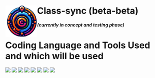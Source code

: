 # **Class-sync (beta-beta)**    <img src="asset/image/logo.png" height="100" align="left"/>
<!-- **Indoor mapping solution for University campus.**  -->
***(currently in concept and testing phase)***
 
# **Coding Language and Tools Used and which will be used**
<p align="left">
<img src="https://cdn.jsdelivr.net/gh/devicons/devicon@latest/icons/html5/html5-original.svg" height="60"/>
<img src="https://cdn.jsdelivr.net/gh/devicons/devicon@latest/icons/css3/css3-original.svg" height="60"/>
<img src="https://cdn.jsdelivr.net/gh/devicons/devicon@latest/icons/javascript/javascript-original.svg" height="60"/>
<img src="https://static-00.iconduck.com/assets.00/node-js-icon-454x512-nztofx17.png"height="60"/>
<img src="https://adware-technologies.s3.amazonaws.com/uploads/technology/thumbnail/20/express-js.png" height="60"/>
<img src="https://cdn.jsdelivr.net/gh/devicons/devicon@latest/icons/npm/npm-original-wordmark.svg" height="60"/>
<img src="https://upload.wikimedia.org/wikipedia/commons/b/b0/Openstreetmap_logo.svg"height="60"/> 
<img src="https://upload.wikimedia.org/wikipedia/commons/thumb/1/13/Leaflet_logo.svg/1280px-Leaflet_logo.svg.png" height="60"/>
</p>

<!-- 
# **How to run this project ?** 

1. Run `server.js` (server side).
2. Now run the website and enjoy.
3. Ensure all required modules and installed, *(use the latest npm Modules from [here](https://www.npmjs.com/)) or using the commands below.*


```code
npm install js-graph-algorithms
npm install express --save
npm install cors
```

# File Structure
* `index.js` Backend file for web page.
* `server.js` Server file for serving post request. 
* `index.html` Webpage HTML page.
* `ogmap.geoJSON` is ground floor campus map. 
* `qr_testing.xlsx` For QR codes making and distance calculation testing using lattitude and longitude. 
* `map.js` Contains the map. 
* `package.JSON` and `package-lock.JSON` has npm packages for this project
* `test.js` is for testing *(can be deleted)*.
* `tester.js` is for testing *(can be deleted)*.


# updates
* Basement floor updated version added with workshop.
* All floor updated acuurately. -->

<!--  -->
<!-- # Future plan -->
<!-- * Make it dynamic to add coordinate to center use last coordinate to center -->
<!-- * Add routes using geojson and calculate the shortest path using djkastra data structure typed modules -->
<!-- * Use leaflet library for drawing route on map using polylines dynamically using coordinates as array of strings input -->
<!-- * Introduce database to store timetables and current cooordinates to center -->
<!-- * Add timetables to database to automate the direction finding and to find idle class rooms and labs -->
<!-- * Add authencation for students to verify the actual user and possibally Lock the mapping part within campus for safety concern -->
<!--  -->
<!--  -->
<!-- # -->
<!-- ### *(done)* -->
<!-- * we can do one thing  -->
<!-- * we can make a array of floors for show the polylines floor wise -->
<!-- * 7 floors so the length of array will be 7 -->
<!-- * and each will contain that array containing the coordinates of that floor and we will make  -->
<!-- * the polyline according to the floor  -->
<!-- # -->
<!-- * 0 means ground floor and 7 means underground  -->
<!-- * g.node(0).label='30.2731289,77.9997726,1'; this will be new type of node label, by this we will  get the latitude ,longitude and floors from this -->
<!-- * shove all the fetch request in the server.js side for privacy -->
<!-- # -->
<!-- # **Keep Coding, Keep Smiling!, Have Fun!** 💻🚀 -->
<!--  -->
<!-- * `server.js` -->
<!-- * `style.css` -->
<!-- * `test.js` -->
<!-- * `tester.js` -->
<!-- * `.vscode` -->
<!-- * `api` -->
<!-- * `cache` -->
<!-- * `mapgeoJSON` -->
<!-- * `media` -->
<!-- * `node_modules` -->
<!-- * `.gitignore` -->
<!-- * `index.html` -->
<!-- * `index.js` -->
<!-- * `newmap.js` -->
<!-- * `oneness.js` -->
<!-- * `package.json` -->
<!-- * `package-lock.json` -->
<!-- * `qr_testing.xlsx` -->
<!-- * `README.md` -->